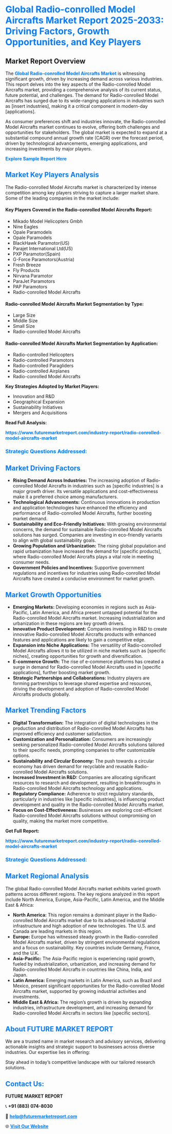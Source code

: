 <h1 style="color: #007BFF;">Global Radio-conrolled Model Aircrafts Market Report 2025-2033: Driving Factors, Growth Opportunities, and Key Players</h1>

<section id="overview">
<h2>Market Report Overview</h2>
<p>The <a href="https://www.futuremarketreport.com/industry-report/radio-conrolled-model-aircrafts-market" style="color: #007BFF; text-decoration: none;"><strong>Global Radio-conrolled Model Aircrafts Market</strong></a> is witnessing significant growth, driven by increasing demand across various industries. This report delves into the key aspects of the Radio-conrolled Model Aircrafts market, providing a comprehensive analysis of its current status, future potential, and challenges. The demand for Radio-conrolled Model Aircrafts has surged due to its wide-ranging applications in industries such as [insert industries], making it a critical component in modern-day [applications].</p>
<p>As consumer preferences shift and industries innovate, the Radio-conrolled Model Aircrafts market continues to evolve, offering both challenges and opportunities for stakeholders. The global market is expected to expand at a substantial compound annual growth rate (CAGR) over the forecast period, driven by technological advancements, emerging applications, and increasing investments by major players.</p>
</section>

<section id="overview">
<p><a href="https://www.futuremarketreport.com/request-sample/reportId=106613" style="color: #007BFF; text-decoration: none;"><strong>Explore Sample Report Here</strong></a></p>
</section>

<section id="key-players">
<h2 style="color: #007BFF;">Market Key Players Analysis</h2>
<p>The Radio-conrolled Model Aircrafts market is characterized by intense competition among key players striving to capture a larger market share. Some of the leading companies in the market include:</p>
<h4>Key Players Covered in the Radio-conrolled Model Aircrafts Report:</h4>
<ul><li>Mikado Model Helicopters Gmbh</li><li>Nine Eagles</li><li>Opale Paramodels</li><li>Opale Paramodels</li><li>BlackHawk Paramotor(US)</li><li>Parajet International Ltd(US)</li><li>PXP Paramotor(Spain)</li><li>G-Force Paramotors(Austria)</li><li>Fresh Breeze</li><li>Fly Products</li><li>Nirvana Paramotor</li><li>ParaJet Paramotors</li><li>PAP Paramotors</li><li>Radio-conrolled Model Aircrafts</li></ul>
<h4>Radio-conrolled Model Aircrafts Market Segmentation by Type:</h4>
<ul><li>Large Size</li><li>Middle Size</li><li>Small Size</li><li>Radio-conrolled Model Aircrafts</li></ul>

<h4>Radio-conrolled Model Aircrafts Market Segmentation by Application:</h4>
<ul><li>Radio-controlled Helicopters</li><li>Radio-controlled Paramotors</li><li>Radio-controlled Paragliders</li><li>Radio-controlled Airplanes</li><li>Radio-conrolled Model Aircrafts</li></ul>
<p><strong>Key Strategies Adopted by Market Players:</strong></p>
<ul>
<li>Innovation and R&D</li>
<li>Geographical Expansion</li>
<li>Sustainability Initiatives</li>
<li>Mergers and Acquisitions</li>
</ul>
</section>

<section>
<p><strong>Read Full Analysis: </strong></p><a href="https://www.futuremarketreport.com/industry-report/radio-conrolled-model-aircrafts-market" style="color: #007BFF; text-decoration: none;"><strong>https://www.futuremarketreport.com/industry-report/radio-conrolled-model-aircrafts-market</strong></a>
<h3 style="color: #007BFF;">Strategic Questions Addressed:</h3>
</section>

<section id="driving-factors">
<h2 style="color: #007BFF;">Market Driving Factors</h2>
<ul>
<li><strong>Rising Demand Across Industries:</strong> The increasing adoption of Radio-conrolled Model Aircrafts in industries such as [specific industries] is a major growth driver. Its versatile applications and cost-effectiveness make it a preferred choice among manufacturers.</li>
<li><strong>Technological Advancements:</strong> Continuous innovations in production and application technologies have enhanced the efficiency and performance of Radio-conrolled Model Aircrafts, further boosting market demand.</li>
<li><strong>Sustainability and Eco-Friendly Initiatives:</strong> With growing environmental concerns, the demand for sustainable Radio-conrolled Model Aircrafts solutions has surged. Companies are investing in eco-friendly variants to align with global sustainability goals.</li>
<li><strong>Growing Population and Urbanization:</strong> The rising global population and rapid urbanization have increased the demand for [specific products], where Radio-conrolled Model Aircrafts plays a vital role in meeting consumer needs.</li>
<li><strong>Government Policies and Incentives:</strong> Supportive government regulations and incentives for industries using Radio-conrolled Model Aircrafts have created a conducive environment for market growth.</li>
</ul>
</section>

<section id="growth-opportunities">
<h2 style="color: #007BFF;">Market Growth Opportunities</h2>
<ul>
<li><strong>Emerging Markets:</strong> Developing economies in regions such as Asia-Pacific, Latin America, and Africa present untapped potential for the Radio-conrolled Model Aircrafts market. Increasing industrialization and urbanization in these regions are key growth drivers.</li>
<li><strong>Innovative Product Development:</strong> Companies investing in R&D to create innovative Radio-conrolled Model Aircrafts products with enhanced features and applications are likely to gain a competitive edge.</li>
<li><strong>Expansion into Niche Applications:</strong> The versatility of Radio-conrolled Model Aircrafts allows it to be utilized in niche markets such as [specific niches], creating opportunities for growth and diversification.</li>
<li><strong>E-commerce Growth:</strong> The rise of e-commerce platforms has created a surge in demand for Radio-conrolled Model Aircrafts used in [specific applications], further boosting market growth.</li>
<li><strong>Strategic Partnerships and Collaborations:</strong> Industry players are forming partnerships to leverage shared expertise and resources, driving the development and adoption of Radio-conrolled Model Aircrafts products globally.</li>
</ul>
</section>

<section id="trending-factors">
<h2 style="color: #007BFF;">Market Trending Factors</h2>
<ul>
<li><strong>Digital Transformation:</strong> The integration of digital technologies in the production and distribution of Radio-conrolled Model Aircrafts has improved efficiency and customer satisfaction.</li>
<li><strong>Customization and Personalization:</strong> Consumers are increasingly seeking personalized Radio-conrolled Model Aircrafts solutions tailored to their specific needs, prompting companies to offer customizable options.</li>
<li><strong>Sustainability and Circular Economy:</strong> The push towards a circular economy has driven demand for recyclable and reusable Radio-conrolled Model Aircrafts solutions.</li>
<li><strong>Increased Investment in R&D:</strong> Companies are allocating significant resources to research and development, resulting in breakthroughs in Radio-conrolled Model Aircrafts technology and applications.</li>
<li><strong>Regulatory Compliance:</strong> Adherence to strict regulatory standards, particularly in industries like [specific industries], is influencing product development and quality in the Radio-conrolled Model Aircrafts market.</li>
<li><strong>Focus on Cost-Effectiveness:</strong> Businesses are exploring cost-efficient Radio-conrolled Model Aircrafts solutions without compromising on quality, making the market more competitive.</li>
</ul>
</section>

<section>
<p><strong>Get Full Report: </strong></p><a href="https://www.futuremarketreport.com/industry-report/radio-conrolled-model-aircrafts-market" style="color: #007BFF; text-decoration: none;"><strong>https://www.futuremarketreport.com/industry-report/radio-conrolled-model-aircrafts-market</strong></a>
<h3 style="color: #007BFF;">Strategic Questions Addressed:</h3>
</section>


<section id="regional-analysis">
<h2 style="color: #007BFF;">Market Regional Analysis</h2>
<p>The global Radio-conrolled Model Aircrafts market exhibits varied growth patterns across different regions. The key regions analyzed in this report include North America, Europe, Asia-Pacific, Latin America, and the Middle East & Africa:</p>
<ul>
<li><strong>North America:</strong> This region remains a dominant player in the Radio-conrolled Model Aircrafts market due to its advanced industrial infrastructure and high adoption of new technologies. The U.S. and Canada are leading markets in this region.</li>
<li><strong>Europe:</strong> Europe has witnessed steady growth in the Radio-conrolled Model Aircrafts market, driven by stringent environmental regulations and a focus on sustainability. Key countries include Germany, France, and the U.K.</li>
<li><strong>Asia-Pacific:</strong> The Asia-Pacific region is experiencing rapid growth, fueled by industrialization, urbanization, and increasing demand for Radio-conrolled Model Aircrafts in countries like China, India, and Japan.</li>
<li><strong>Latin America:</strong> Emerging markets in Latin America, such as Brazil and Mexico, present significant opportunities for the Radio-conrolled Model Aircrafts market, supported by growing industrial activities and investments.</li>
<li><strong>Middle East & Africa:</strong> The region’s growth is driven by expanding industries, infrastructure development, and increasing demand for Radio-conrolled Model Aircrafts in sectors like [specific sectors].</li>
</ul>
</section>

<footer>
<h2 style="color: #007BFF;">About FUTURE MARKET REPORT</h2>
<p>We are a trusted name in market research and advisory services, delivering actionable insights and strategic support to businesses across diverse industries. Our expertise lies in offering:</p>

<p>Stay ahead in today’s competitive landscape with our tailored research solutions.</p>

<h2 style="color: #007BFF;">Contact Us:</h2>
<p><strong>FUTURE MARKET REPORT</strong></p>
<p>📞 <strong>+91 (883) 074-8030</strong></p>
<p>📧 <strong><a href="mailto:help@futuremarketreport.com" style="color: #007BFF;">help@futuremarketreport.com</a></strong></p>
<p>🌐 <strong><a href="https://www.futuremarketreport.com/" style="color: #007BFF;">Visit Our Website</a></strong></p>
</footer>